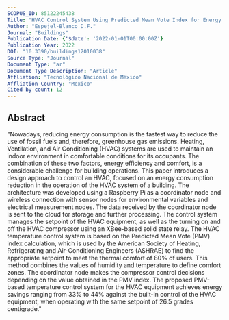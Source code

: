 ```yaml
---
SCOPUS_ID: 85122245438
Title: "HVAC Control System Using Predicted Mean Vote Index for Energy Savings in Buildings"
Author: "Espejel-Blanco D.F."
Journal: "Buildings"
Publication Date: {'$date': '2022-01-01T00:00:00Z'}
Publication Year: 2022
DOI: "10.3390/buildings12010038"
Source Type: "Journal"
Document Type: "ar"
Document Type Description: "Article"
Affliation: "Tecnológico Nacional de México"
Affliation Country: "Mexico"
Cited by count: 12
---
```


## Abstract
"Nowadays, reducing energy consumption is the fastest way to reduce the use of fossil fuels and, therefore, greenhouse gas emissions. Heating, Ventilation, and Air Conditioning (HVAC) systems are used to maintain an indoor environment in comfortable conditions for its occupants. The combination of these two factors, energy efficiency and comfort, is a considerable challenge for building operations. This paper introduces a design approach to control an HVAC, focused on an energy consumption reduction in the operation of the HVAC system of a building. The architecture was developed using a Raspberry Pi as a coordinator node and wireless connection with sensor nodes for environmental variables and electrical measurement nodes. The data received by the coordinator node is sent to the cloud for storage and further processing. The control system manages the setpoint of the HVAC equipment, as well as the turning on and off the HVAC compressor using an XBee-based solid state relay. The HVAC temperature control system is based on the Predicted Mean Vote (PMV) index calculation, which is used by the American Society of Heating, Refrigerating and Air-Conditioning Engineers (ASHRAE) to find the appropriate setpoint to meet the thermal comfort of 80% of users. This method combines the values of humidity and temperature to define comfort zones. The coordinator node makes the compressor control decisions depending on the value obtained in the PMV index. The proposed PMV-based temperature control system for the HVAC equipment achieves energy savings ranging from 33% to 44% against the built-in control of the HVAC equipment, when operating with the same setpoint of 26.5 grades centigrade."
